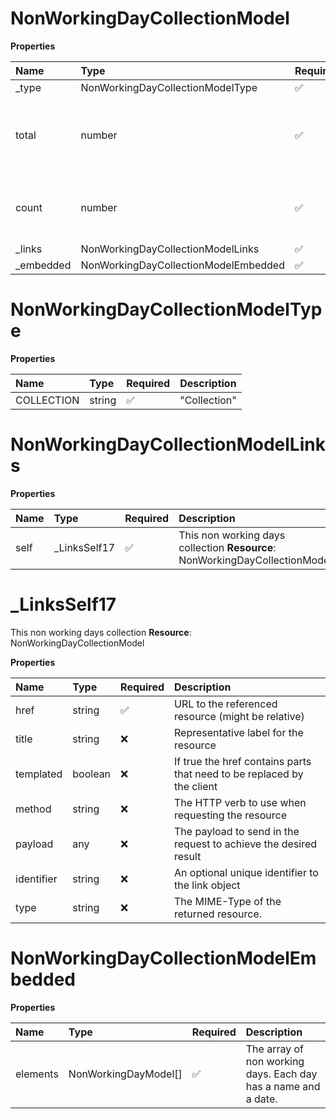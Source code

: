 # NonWorkingDayCollectionModel

**Properties**

| Name       | Type                                 | Required | Description                                               |
| :--------- | :----------------------------------- | :------- | :-------------------------------------------------------- |
| \_type     | NonWorkingDayCollectionModelType     | ✅       |                                                           |
| total      | number                               | ✅       | The total amount of elements available in the collection. |
| count      | number                               | ✅       | Actual amount of elements in this response.               |
| \_links    | NonWorkingDayCollectionModelLinks    | ✅       |                                                           |
| \_embedded | NonWorkingDayCollectionModelEmbedded | ✅       |                                                           |

# NonWorkingDayCollectionModelType

**Properties**

| Name       | Type   | Required | Description  |
| :--------- | :----- | :------- | :----------- |
| COLLECTION | string | ✅       | "Collection" |

# NonWorkingDayCollectionModelLinks

**Properties**

| Name | Type          | Required | Description                                                                 |
| :--- | :------------ | :------- | :-------------------------------------------------------------------------- |
| self | \_LinksSelf17 | ✅       | This non working days collection **Resource**: NonWorkingDayCollectionModel |

# \_LinksSelf17

This non working days collection **Resource**: NonWorkingDayCollectionModel

**Properties**

| Name       | Type    | Required | Description                                                            |
| :--------- | :------ | :------- | :--------------------------------------------------------------------- |
| href       | string  | ✅       | URL to the referenced resource (might be relative)                     |
| title      | string  | ❌       | Representative label for the resource                                  |
| templated  | boolean | ❌       | If true the href contains parts that need to be replaced by the client |
| method     | string  | ❌       | The HTTP verb to use when requesting the resource                      |
| payload    | any     | ❌       | The payload to send in the request to achieve the desired result       |
| identifier | string  | ❌       | An optional unique identifier to the link object                       |
| type       | string  | ❌       | The MIME-Type of the returned resource.                                |

# NonWorkingDayCollectionModelEmbedded

**Properties**

| Name     | Type                 | Required | Description                                                    |
| :------- | :------------------- | :------- | :------------------------------------------------------------- |
| elements | NonWorkingDayModel[] | ✅       | The array of non working days. Each day has a name and a date. |

<!-- This file was generated by liblab | https://liblab.com/ -->
